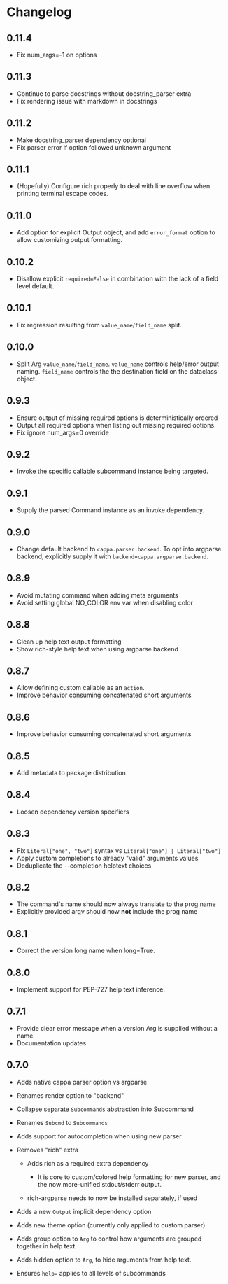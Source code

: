 # Changelog

## 0.11.4

- Fix num_args=-1 on options

## 0.11.3

- Continue to parse docstrings without docstring_parser extra
- Fix rendering issue with markdown in docstrings

## 0.11.2

- Make docstring_parser dependency optional
- Fix parser error if option followed unknown argument

## 0.11.1

- (Hopefully) Configure rich properly to deal with line overflow when printing
  terminal escape codes.

## 0.11.0

- Add option for explicit Output object, and add `error_format` option to allow
  customizing output formatting.

## 0.10.2

- Disallow explicit `required=False` in combination with the lack of a field
  level default.

## 0.10.1

- Fix regression resulting from `value_name`/`field_name` split.

## 0.10.0

- Split Arg `value_name`/`field_name`. `value_name` controls help/error output
  naming. `field_name` controls the the destination field on the dataclass
  object.

## 0.9.3

- Ensure output of missing required options is deterministically ordered
- Output all required options when listing out missing required options
- Fix ignore num_args=0 override

## 0.9.2

- Invoke the specific callable subcommand instance being targeted.

## 0.9.1

- Supply the parsed Command instance as an invoke dependency.

## 0.9.0

- Change default backend to `cappa.parser.backend`. To opt into argparse
  backend, explicitly supply it with `backend=cappa.argparse.backend`.

## 0.8.9

- Avoid mutating command when adding meta arguments
- Avoid setting global NO_COLOR env var when disabling color

## 0.8.8

- Clean up help text output formatting
- Show rich-style help text when using argparse backend

## 0.8.7

- Allow defining custom callable as an `action`.
- Improve behavior consuming concatenated short arguments

## 0.8.6

- Improve behavior consuming concatenated short arguments

## 0.8.5

- Add metadata to package distribution

## 0.8.4

- Loosen dependency version specifiers

## 0.8.3

- Fix `Literal["one", "two"]` syntax vs `Literal["one"] | Literal["two"]`
- Apply custom completions to already "valid" arguments values
- Deduplicate the --completion helptext choices

## 0.8.2

- The command's name should now always translate to the prog name
- Explicitly provided argv should now **not** include the prog name

## 0.8.1

- Correct the version long name when long=True.

## 0.8.0

- Implement support for PEP-727 help text inference.

## 0.7.1

- Provide clear error message when a version Arg is supplied without a name.
- Documentation updates

## 0.7.0

- Adds native cappa parser option vs argparse
- Renames render option to "backend"
- Collapse separate `Subcommands` abstraction into Subcommand
- Renames `Subcmd` to `Subcommands`
- Adds support for autocompletion when using new parser
- Removes "rich" extra

  - Adds rich as a required extra dependency

    - It is core to custom/colored help formatting for new parser, and the now
      more-unified stdout/stderr output.

  - rich-argparse needs to now be installed separately, if used

- Adds a new `Output` implicit dependency option
- Adds new theme option (currently only applied to custom parser)
- Adds group option to `Arg` to control how arguments are grouped together in
  help text
- Adds hidden option to `Arg`, to hide arguments from help text.
- Ensures `help=` applies to all levels of subcommands
